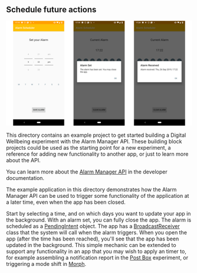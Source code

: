 ## Schedule future actions
![Scheduled Actions](../img/Alarm.png)

This directory contains an example project to get started building a Digital Wellbeing experiment with the Alarm Manager  API. These building block projects could be used as the starting point for a new experiment, a reference for adding new functionality to another app, or just to learn more about the API.

You can learn more about the [Alarm Manager API](https://developer.android.com/training/scheduling/alarms) in the developer documentation.

The example application in this directory demonstrates how the Alarm Manager API can be used to trigger some functionality of the application at a later time, even when the app has been closed.

Start by selecting a time, and on which days you want to update your app in the background. With an alarm set, you can fully close the app. The alarm is scheduled as a [PendingIntent](https://developer.android.com/reference/kotlin/android/app/PendingIntent) object. The app has a [BroadcastReceiver](https://developer.android.com/reference/android/content/BroadcastReceiver) class that the system will call when the alarm triggers. When you open the app (after the time has been reached), you'll see that the app has been updated in the background. This simple mechanic can be extended to support any functionality in an app that you may wish to apply an timer to, for example assembling a notification report in the [Post Box](https://experiments.withgoogle.com/post-box) experiment, or triggering a mode shift in [Morph](https://experiments.withgoogle.com/morph).
